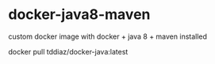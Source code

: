 # docker-java8-maven
custom docker image with docker + java 8 + maven installed


docker pull tddiaz/docker-java:latest
